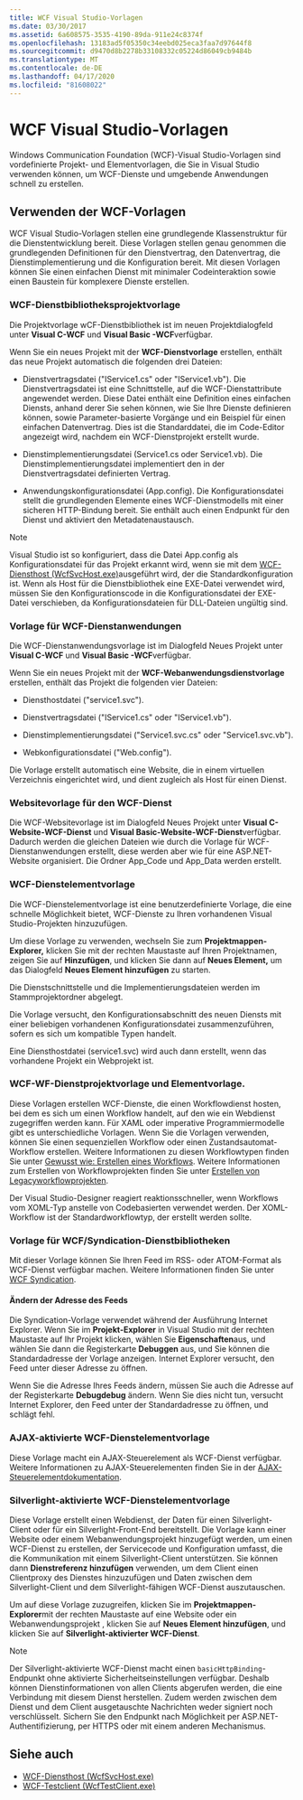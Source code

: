 ```yaml
---
title: WCF Visual Studio-Vorlagen
ms.date: 03/30/2017
ms.assetid: 6a608575-3535-4190-89da-911e24c8374f
ms.openlocfilehash: 13183ad5f05350c34eebd025eca3faa7d97644f8
ms.sourcegitcommit: d9470d8b2278b33108332c05224d86049cb9484b
ms.translationtype: MT
ms.contentlocale: de-DE
ms.lasthandoff: 04/17/2020
ms.locfileid: "81608022"
---
```

# <a name="wcf-visual-studio-templates"></a>WCF Visual Studio-Vorlagen
Windows Communication Foundation (WCF)-Visual Studio-Vorlagen sind vordefinierte Projekt- und Elementvorlagen, die Sie in Visual Studio verwenden können, um WCF-Dienste und umgebende Anwendungen schnell zu erstellen.  
  
## <a name="using-the-wcf-templates"></a>Verwenden der WCF-Vorlagen  
 WCF Visual Studio-Vorlagen stellen eine grundlegende Klassenstruktur für die Dienstentwicklung bereit. Diese Vorlagen stellen genau genommen die grundlegenden Definitionen für den Dienstvertrag, den Datenvertrag, die Dienstimplementierung und die Konfiguration bereit. Mit diesen Vorlagen können Sie einen einfachen Dienst mit minimaler Codeinteraktion sowie einen Baustein für komplexere Dienste erstellen.  
  
### <a name="wcf-service-library-project-template"></a>WCF-Dienstbibliotheksprojektvorlage  
 Die Projektvorlage wCF-Dienstbibliothek ist im neuen Projektdialogfeld unter **Visual C-WCF** und **Visual Basic -WCF**verfügbar.  
  
 Wenn Sie ein neues Projekt mit der **WCF-Dienstvorlage** erstellen, enthält das neue Projekt automatisch die folgenden drei Dateien:  
  
- Dienstvertragsdatei ("IService1.cs" oder "IService1.vb"). Die Dienstvertragsdatei ist eine Schnittstelle, auf die WCF-Dienstattribute angewendet werden. Diese Datei enthält eine Definition eines einfachen Diensts, anhand derer Sie sehen können, wie Sie Ihre Dienste definieren können, sowie Parameter-basierte Vorgänge und ein Beispiel für einen einfachen Datenvertrag. Dies ist die Standarddatei, die im Code-Editor angezeigt wird, nachdem ein WCF-Dienstprojekt erstellt wurde.  
  
- Dienstimplementierungsdatei (Service1.cs oder Service1.vb). Die Dienstimplementierungsdatei implementiert den in der Dienstvertragsdatei definierten Vertrag.  
  
- Anwendungskonfigurationsdatei (App.config). Die Konfigurationsdatei stellt die grundlegenden Elemente eines WCF-Dienstmodells mit einer sicheren HTTP-Bindung bereit. Sie enthält auch einen Endpunkt für den Dienst und aktiviert den Metadatenaustausch.  
  
> [!NOTE]
> Visual Studio ist so konfiguriert, dass die Datei App.config als Konfigurationsdatei für das Projekt erkannt wird, wenn sie mit dem [WCF-Diensthost (WcfSvcHost.exe)](wcf-service-host-wcfsvchost-exe.md)ausgeführt wird, der die Standardkonfiguration ist. Wenn als Host für die Dienstbibliothek eine EXE-Datei verwendet wird, müssen Sie den Konfigurationscode in die Konfigurationsdatei der EXE-Datei verschieben, da Konfigurationsdateien für DLL-Dateien ungültig sind.  
  
### <a name="wcf-service-application-template"></a>Vorlage für WCF-Dienstanwendungen  
 Die WCF-Dienstanwendungsvorlage ist im Dialogfeld Neues Projekt unter **Visual C-WCF** und **Visual Basic -WCF**verfügbar.  
  
 Wenn Sie ein neues Projekt mit der **WCF-Webanwendungsdienstvorlage** erstellen, enthält das Projekt die folgenden vier Dateien:  
  
- Diensthostdatei ("service1.svc").  
  
- Dienstvertragsdatei ("IService1.cs" oder "IService1.vb").  
  
- Dienstimplementierungsdatei ("Service1.svc.cs" oder "Service1.svc.vb").  
  
- Webkonfigurationsdatei ("Web.config").  
  
 Die Vorlage erstellt automatisch eine Website, die in einem virtuellen Verzeichnis eingerichtet wird, und dient zugleich als Host für einen Dienst.  
  
### <a name="wcf-web-site-template"></a>Websitevorlage für den WCF-Dienst  
 Die WCF-Websitevorlage ist im Dialogfeld Neues Projekt unter **Visual C-Website-WCF-Dienst** und **Visual Basic-Website-WCF-Dienst**verfügbar. Dadurch werden die gleichen Dateien wie durch die Vorlage für WCF-Dienstanwendungen erstellt, diese werden aber wie für eine ASP.NET-Website organisiert. Die Ordner App_Code und App_Data werden erstellt.  
  
### <a name="wcf-service-item-template"></a>WCF-Dienstelementvorlage  
 Die WCF-Dienstelementvorlage ist eine benutzerdefinierte Vorlage, die eine schnelle Möglichkeit bietet, WCF-Dienste zu Ihren vorhandenen Visual Studio-Projekten hinzuzufügen.  
  
 Um diese Vorlage zu verwenden, wechseln Sie zum **Projektmappen-Explorer,** klicken Sie mit der rechten Maustaste auf Ihren Projektnamen, zeigen Sie auf **Hinzufügen**, und klicken Sie dann auf **Neues Element,** um das Dialogfeld **Neues Element hinzufügen** zu starten.  
  
 Die Dienstschnittstelle und die Implementierungsdateien werden im Stammprojektordner abgelegt.  
  
 Die Vorlage versucht, den Konfigurationsabschnitt des neuen Diensts mit einer beliebigen vorhandenen Konfigurationsdatei zusammenzuführen, sofern es sich um kompatible Typen handelt.  
  
 Eine Diensthostdatei (service1.svc) wird auch dann erstellt, wenn das vorhandene Projekt ein Webprojekt ist.  
  
### <a name="wcf-wf-service-project-and-item-template"></a>WCF-WF-Dienstprojektvorlage und Elementvorlage.  
 Diese Vorlagen erstellen WCF-Dienste, die einen Workflowdienst hosten, bei dem es sich um einen Workflow handelt, auf den wie ein Webdienst zugegriffen werden kann. Für XAML oder imperative Programmiermodelle gibt es unterschiedliche Vorlagen. Wenn Sie die Vorlagen verwenden, können Sie einen sequenziellen Workflow oder einen Zustandsautomat-Workflow erstellen. Weitere Informationen zu diesen Workflowtypen finden Sie unter [Gewusst wie: Erstellen eines Workflows](../windows-workflow-foundation/how-to-create-a-workflow.md). Weitere Informationen zum Erstellen von Workflowprojekten finden Sie unter [Erstellen von Legacyworkflowprojekten](/visualstudio/workflow-designer/developing-applications-with-the-workflow-designer).  
  
 Der Visual Studio-Designer reagiert reaktionsschneller, wenn Workflows vom XOML-Typ anstelle von Codebasierten verwendet werden. Der XOML-Workflow ist der Standardworkflowtyp, der erstellt werden sollte.  
  
### <a name="wcf-syndication-service-library-template"></a>Vorlage für WCF/Syndication-Dienstbibliotheken  
 Mit dieser Vorlage können Sie Ihren Feed im RSS- oder ATOM-Format als WCF-Dienst verfügbar machen. Weitere Informationen finden Sie unter [WCF Syndication](./feature-details/wcf-syndication.md).  
  
#### <a name="changing-the-address-of-the-feed"></a>Ändern der Adresse des Feeds  
 Die Syndication-Vorlage verwendet während der Ausführung Internet Explorer. Wenn Sie im **Projekt-Explorer** in Visual Studio mit der rechten Maustaste auf Ihr Projekt klicken, wählen Sie **Eigenschaften**aus, und wählen Sie dann die Registerkarte **Debuggen** aus, und Sie können die Standardadresse der Vorlage anzeigen. Internet Explorer versucht, den Feed unter dieser Adresse zu öffnen.  
  
 Wenn Sie die Adresse Ihres Feeds ändern, müssen Sie auch die Adresse auf der Registerkarte **Debugdebug** ändern. Wenn Sie dies nicht tun, versucht Internet Explorer, den Feed unter der Standardadresse zu öffnen, und schlägt fehl.  
  
### <a name="ajax-enabled-wcf-service-item-template"></a>AJAX-aktivierte WCF-Dienstelementvorlage  
 Diese Vorlage macht ein AJAX-Steuerelement als WCF-Dienst verfügbar. Weitere Informationen zu AJAX-Steuerelementen finden Sie in der [AJAX-Steuerelementdokumentation](/aspnet/ajax/).  
  
### <a name="silverlight-enabled-wcf-service-item-template"></a>Silverlight-aktivierte WCF-Dienstelementvorlage  
 Diese Vorlage erstellt einen Webdienst, der Daten für einen Silverlight-Client oder für ein Silverlight-Front-End bereitstellt. Die Vorlage kann einer Website oder einem Webanwendungsprojekt hinzugefügt werden, um einen WCF-Dienst zu erstellen, der Servicecode und Konfiguration umfasst, die die Kommunikation mit einem Silverlight-Client unterstützen. Sie können dann **Dienstreferenz hinzufügen** verwenden, um dem Client einen Clientproxy des Dienstes hinzuzufügen und Daten zwischen dem Silverlight-Client und dem Silverlight-fähigen WCF-Dienst auszutauschen.  
  
 Um auf diese Vorlage zuzugreifen, klicken Sie im **Projektmappen-Explorer**mit der rechten Maustaste auf eine Website oder ein Webanwendungsprojekt , klicken Sie auf **Neues Element hinzufügen**, und klicken Sie auf **Silverlight-aktivierter WCF-Dienst**.  
  
> [!NOTE]
> Der Silverlight-aktivierte WCF-Dienst macht einen `basicHttpBinding`-Endpunkt ohne aktivierte Sicherheitseinstellungen verfügbar. Deshalb können Dienstinformationen von allen Clients abgerufen werden, die eine Verbindung mit diesem Dienst herstellen. Zudem werden zwischen dem Dienst und dem Client ausgetauschte Nachrichten weder signiert noch verschlüsselt. Sichern Sie den Endpunkt nach Möglichkeit per ASP.NET-Authentifizierung, per HTTPS oder mit einem anderen Mechanismus.  
  
## <a name="see-also"></a>Siehe auch

- [WCF-Diensthost (WcfSvcHost.exe)](wcf-service-host-wcfsvchost-exe.md)
- [WCF-Testclient (WcfTestClient.exe)](wcf-test-client-wcftestclient-exe.md)
